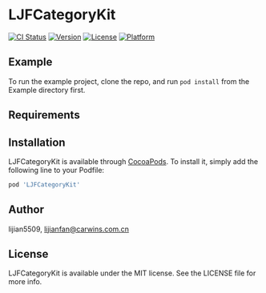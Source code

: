 # LJFCategoryKit

[![CI Status](http://img.shields.io/travis/lijian5509/LJFCategoryKit.svg?style=flat)](https://travis-ci.org/lijian5509/LJFCategoryKit)
[![Version](https://img.shields.io/cocoapods/v/LJFCategoryKit.svg?style=flat)](http://cocoapods.org/pods/LJFCategoryKit)
[![License](https://img.shields.io/cocoapods/l/LJFCategoryKit.svg?style=flat)](http://cocoapods.org/pods/LJFCategoryKit)
[![Platform](https://img.shields.io/cocoapods/p/LJFCategoryKit.svg?style=flat)](http://cocoapods.org/pods/LJFCategoryKit)

## Example

To run the example project, clone the repo, and run `pod install` from the Example directory first.

## Requirements

## Installation

LJFCategoryKit is available through [CocoaPods](http://cocoapods.org). To install
it, simply add the following line to your Podfile:

```ruby
pod 'LJFCategoryKit'
```

## Author

lijian5509, lijianfan@carwins.com.cn

## License

LJFCategoryKit is available under the MIT license. See the LICENSE file for more info.
